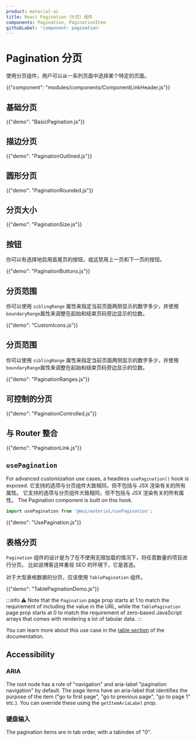 ```yaml
---
product: material-ui
title: React Pagination（分页）组件
components: Pagination, PaginationItem
githubLabel: 'component: pagination'
---
```


# Pagination 分页

<p class="description">使用分页组件，用户可以从一系列页面中选择某个特定的页面。</p>

{{"component": "modules/components/ComponentLinkHeader.js"}}

## 基础分页

{{"demo": "BasicPagination.js"}}

## 描边分页

{{"demo": "PaginationOutlined.js"}}

## 圆形分页

{{"demo": "PaginationRounded.js"}}

## 分页大小

{{"demo": "PaginationSize.js"}}

## 按钮

你可以有选择地启用首尾页的按钮，或这禁用上一页和下一页的按钮。

{{"demo": "PaginationButtons.js"}}

## 分页范围

你可以使用 `siblingRange` 属性来指定当前页面两侧显示的数字多少，并使用`boundaryRange`属性来调整在起始和结束页码旁边显示的位数。

{{"demo": "CustomIcons.js"}}

## 分页范围

你可以使用 `siblingRange` 属性来指定当前页面两侧显示的数字多少，并使用`boundaryRange`属性来调整在起始和结束页码旁边显示的位数。

{{"demo": "PaginationRanges.js"}}

## 可控制的分页

{{"demo": "PaginationControlled.js"}}

## 与 Router 整合

{{"demo": "PaginationLink.js"}}

## `usePagination`

For advanced customization use cases, a headless `usePagination()` hook is exposed. 它支持的选项与分页组件大致相同，但不包括与 JSX 渲染有关的所有属性。 它支持的选项与分页组件大致相同，但不包括与 JSX 渲染有关的所有属性。 The Pagination component is built on this hook.

```jsx
import usePagination from '@mui/material/usePagination';
```

{{"demo": "UsePagination.js"}}

## 表格分页

`Pagination` 组件的设计是为了在不使用无限加载的情况下，将任意数量的项目进行分页。 比如说博客这样重视 SEO 的环境下，它是首选。

对于大型表格数据的分页，应该使用 `TablePagination` 组件。

{{"demo": "TablePaginationDemo.js"}}

:::info
⚠️ Note that the `Pagination` page prop starts at 1 to match the requirement of including the value in the URL, while the `TablePagination` page prop starts at 0 to match the requirement of zero-based JavaScript arrays that comes with rendering a lot of tabular data.
:::

You can learn more about this use case in the [table section](/material-ui/react-table/#custom-pagination-options) of the documentation.

## Accessibility

### ARIA

The root node has a role of "navigation" and aria-label "pagination navigation" by default. The page items have an aria-label that identifies the purpose of the item ("go to first page", "go to previous page", "go to page 1" etc.). You can override these using the `getItemAriaLabel` prop.

### 键盘输入

The pagination items are in tab order, with a tabindex of "0".

